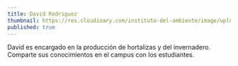 ```yaml
---
title: David Rodriguez
thumbnail: https://res.cloudinary.com/instituto-del-ambiente/image/upload/teachers/david-rodriguez.jpg
published: true
---
```


David es encargado en la producción de hortalizas y del invernadero. Comparte sus conocimientos en el campus con los estudiantes.